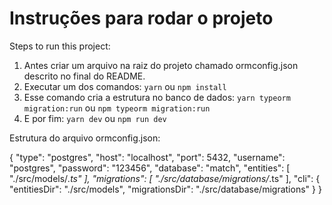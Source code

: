 # Instruções para rodar o projeto

Steps to run this project:

1. Antes criar um arquivo na raiz do projeto chamado ormconfig.json descrito no final do README.
2. Executar um dos comandos: `yarn` ou `npm install`
3. Esse comando cria a estrutura no banco de dados: `yarn typeorm migration:run` ou `npm typeorm migration:run`
4. E por fim: `yarn dev` ou `npm run dev`


Estrutura do arquivo ormconfig.json:

{
   "type": "postgres", 
   "host": "localhost", 
   "port": 5432,
   "username": "postgres", 
   "password": "123456", 
   "database": "match",
   "entities": [
      "./src/models/*.ts"
   ],
   "migrations": [
      "./src/database/migrations/*.ts"
   ],
   "cli": {
      "entitiesDir": "./src/models",
      "migrationsDir": "./src/database/migrations"
   }
}

